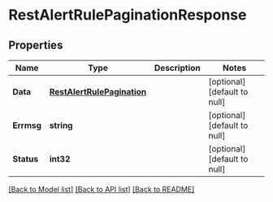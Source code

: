 # RestAlertRulePaginationResponse

## Properties
Name | Type | Description | Notes
------------ | ------------- | ------------- | -------------
**Data** | [**RestAlertRulePagination**](RestAlertRulePagination.md) |  | [optional] [default to null]
**Errmsg** | **string** |  | [optional] [default to null]
**Status** | **int32** |  | [optional] [default to null]

[[Back to Model list]](../README.md#documentation-for-models) [[Back to API list]](../README.md#documentation-for-api-endpoints) [[Back to README]](../README.md)


